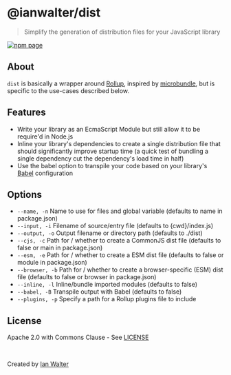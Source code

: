# @ianwalter/dist
> Simplify the generation of distribution files for your JavaScript library

[![npm page][npmImage]][npmUrl]

## About

`dist` is basically a wrapper around [Rollup][rollupUrl], inspired by
[microbundle][microbundleUrl], but is specific to the use-cases described below.

## Features

* Write your library as an EcmaScript Module but still allow it to be require'd
  in Node.js
* Inline your library's dependencies to create a single distribution file that
  should significantly improve startup time (a quick test of bundling a single
  dependency cut the dependency's load time in half)
* Use the babel option to transpile your code based on your library's
  [Babel][babelUrl] configuration

## Options

* `--name, -n`    Name to use for files and global variable (defaults to name in
                  package.json)
* `--input, -i`   Filename of source/entry file (defaults to {cwd}/index.js)
* `--output, -o`  Output filename or directory path (defaults to ./dist)
* `--cjs, -c`     Path for / whether to create a CommonJS dist file (defaults to
                  false or main in package.json)
* `--esm, -e`     Path for / whether to create a ESM dist file (defaults to
                  false or module in package.json)
* `--browser, -b` Path for / whether to create a browser-specific (ESM)
                  dist file (defaults to false or browser in package.json)
* `--inline, -l`  Inline/bundle imported modules (defaults to false)
* `--babel, -B`       Transpile output with Babel (defaults to false)
* `--plugins, -p` Specify a path for a Rollup plugins file to include

## License

Apache 2.0 with Commons Clause - See [LICENSE][licenseUrl]

&nbsp;

Created by [Ian Walter](https://iankwalter.com)

[npmImage]: https://img.shields.io/npm/v/@ianwalter/dist.svg
[npmUrl]: https://www.npmjs.com/package/@ianwalter/dist
[rollupUrl]: https://rollupjs.org/
[microbundleUrl]: https://github.com/developit/microbundle
[puppeteerUrl]: https://pptr.dev/
[babelUrl]: https://babeljs.io/
[licenseUrl]: https://github.com/ianwalter/dist/blob/master/LICENSE

